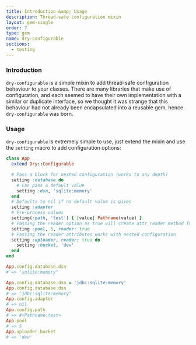 ```yaml
---
title: Introduction &amp; Usage
description: Thread-safe configuration mixin
layout: gem-single
order: 7
type: gem
name: dry-configurable
sections:
  - testing
---
```


### Introduction

`dry-configurable` is a simple mixin to add thread-safe configuration behaviour to your classes. There are many libraries that make use of configuration, and each seemed to have their own implementation with a similar or duplicate interface, so we thought it was strange that this behaviour had not already been encapsulated into a reusable gem, hence `dry-configurable` was born.

### Usage

`dry-configurable` is extremely simple to use, just extend the mixin and use the `setting` macro to add configuration options:

```ruby
class App
  extend Dry::Configurable

  # Pass a block for nested configuration (works to any depth)
  setting :database do
    # Can pass a default value
    setting :dsn, 'sqlite:memory'
  end
  # Defaults to nil if no default value is given
  setting :adapter
  # Pre-process values
  setting(:path, 'test') { |value| Pathname(value) }
  # Passing the reader option as true will create attr_reader method for the class
  setting :pool, 5, reader: true
  # Passing the reader attributes works with nested configuration
  setting :uploader, reader: true do
    setting :bucket, 'dev'
  end
end

App.config.database.dsn
# => "sqlite:memory"

App.config.database.dsn = 'jdbc:sqlite:memory'
App.config.database.dsn
# => "jdbc:sqlite:memory"
App.config.adapter
# => nil
App.config.path
# => #<Pathname:test>
App.pool
# => 5
App.uploader.bucket
# => 'dev'
```
